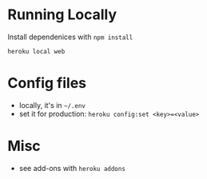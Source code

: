 # Running Locally
Install dependenices with `npm install`

    heroku local web

# Config files
- locally, it's in `~/.env`
- set it for production: `heroku config:set <key>=<value>`


# Misc
- see add-ons with `heroku addons`
